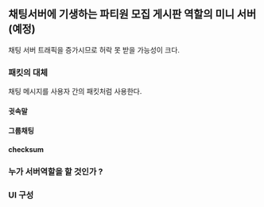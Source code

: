 ## 채팅서버에 기생하는 파티원 모집 게시판 역할의 미니 서버 (예정)

채팅 서버 트래픽을 증가시므로 허락 못 받을 가능성이 크다.

### 패킷의 대체 
채팅 메시지를 사용자 간의 패킷처럼 사용한다.

#### 귓속말

#### 그룹채팅

#### checksum

### 누가 서버역할을 할 것인가 ?

### UI 구성
